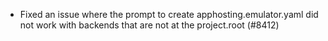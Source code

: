 - Fixed an issue where the prompt to create apphosting.emulator.yaml did not work with backends that are not at the project.root (#8412)

